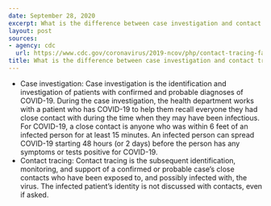 ```yaml
---
date: September 28, 2020
excerpt: What is the difference between case investigation and contact tracing?
layout: post
sources:
- agency: cdc
  url: https://www.cdc.gov/coronavirus/2019-ncov/php/contact-tracing-faq.html
title: What is the difference between case investigation and contact tracing?
---
```


- Case investigation: Case investigation is the identification and investigation of patients with confirmed and probable diagnoses of COVID-19. During the case investigation, the health department works with a patient who has COVID-19 to help them recall everyone they had close contact with during the time when they may have been infectious. For COVID-19, a close contact is anyone who was within 6 feet of an infected person for at least 15 minutes. An infected person can spread COVID-19 starting 48 hours (or 2 days) before the person has any symptoms or tests positive for COVID-19.
- Contact tracing: Contact tracing is the subsequent identification, monitoring, and support of a confirmed or probable case’s close contacts who have been exposed to, and possibly infected with, the virus. The infected patient’s identity is not discussed with contacts, even if asked.
